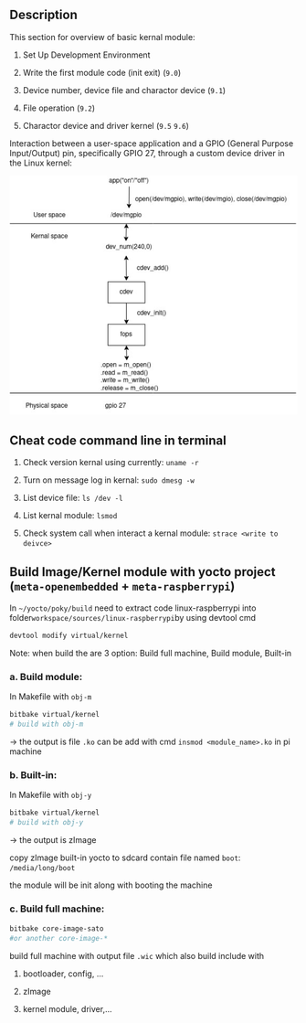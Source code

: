 ## Description

This section for overview of basic kernal module:

1. Set Up Development Environment

2. Write the first module code (init exit) (`9.0`)

3. Device number, device file and charactor device (`9.1`)

4. File operation (`9.2`)

5. Charactor device and driver kernel (`9.5` `9.6`)

Interaction between a user-space application and a GPIO (General Purpose Input/Output) pin, specifically GPIO 27, through a custom device driver in the Linux kernel:

![block diagram](./9.2.file-operation/block_diagram.jpg)

## Cheat code command line in terminal

1. Check version kernal using currently: `uname -r`

2. Turn on message log in kernal: `sudo dmesg -w`

3. List device file: `ls /dev -l`

4. List kernal module: `lsmod`

5. Check system call when interact a kernal module: `strace <write to deivce>`

## Build Image/Kernel module with yocto project (`meta-openembedded` + `meta-raspberrypi`)


In `~/yocto/poky/build` need to extract code linux-raspberrypi into folder`workspace/sources/linux-raspberrypi`by using devtool cmd

```bash
devtool modify virtual/kernel
```

Note: when build the are 3 option: Build full machine, Build module, Built-in




### a. Build module:

In Makefile with `obj-m` 
```bash
bitbake virtual/kernel
# build with obj-m
```

-> the output is file `.ko` can be add with cmd `insmod <module_name>.ko` in pi machine

### b. Built-in:

In Makefile with `obj-y` 
```bash
bitbake virtual/kernel
# build with obj-y
```
-> the output is zImage

copy zImage built-in yocto to sdcard contain file named `boot`: `/media/long/boot`

the module will be init along with booting the machine

### c. Build full machine:

```bash
bitbake core-image-sato 
#or another core-image-*
```
build full machine with output file `.wic` which also build include with

1. bootloader, config, ...

2. zImage

3. kernel module, driver,...